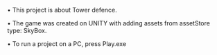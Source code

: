 • This project is about Tower defence.

• The game was created on UNITY with adding assets from assetStore type: SkyBox.

• To run a project on a PC, press Play.exe